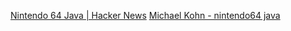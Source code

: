 
[Nintendo 64 Java | Hacker News](https://news.ycombinator.com/item?id=34359656)
[Michael Kohn - nintendo64 java](https://www.mikekohn.net/micro/nintendo64_java.php)
